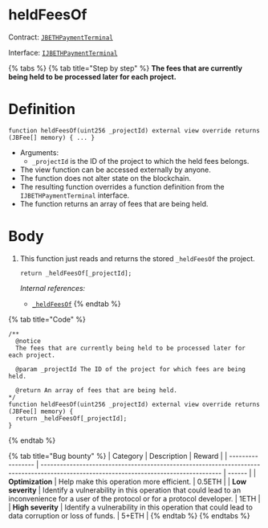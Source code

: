 # heldFeesOf

Contract: [`JBETHPaymentTerminal`](../)​‌

Interface: [`IJBETHPaymentTerminal`](../../../../interfaces/ijbethpaymentterminal.md)

{% tabs %}
{% tab title="Step by step" %}
**The fees that are currently being held to be processed later for each project.**

# Definition

```solidity
function heldFeesOf(uint256 _projectId) external view override returns (JBFee[] memory) { ... }
```

* Arguments:
  * `_projectId` is the ID of the project to which the held fees belongs.
* The view function can be accessed externally by anyone.
* The function does not alter state on the blockchain.
* The resulting function overrides a function definition from the `IJBETHPaymentTerminal` interface.
* The function returns an array of fees that are being held.

# Body

1.  This function just reads and returns the stored `_heldFeesOf` the project.

    ```solidity
    return _heldFeesOf[_projectId];
    ```

    _Internal references:_

    * [`_heldFeesOf`](../properties/_heldfeesof.md)
{% endtab %}

{% tab title="Code" %}
```solidity
/** 
  @notice 
  The fees that are currently being held to be processed later for each project.

  @param _projectId The ID of the project for which fees are being held.

  @return An array of fees that are being held.
*/
function heldFeesOf(uint256 _projectId) external view override returns (JBFee[] memory) {
  return _heldFeesOf[_projectId];
}
```
{% endtab %}

{% tab title="Bug bounty" %}
| Category          | Description                                                                                                                            | Reward |
| ----------------- | -------------------------------------------------------------------------------------------------------------------------------------- | ------ |
| **Optimization**  | Help make this operation more efficient.                                                                                               | 0.5ETH |
| **Low severity**  | Identify a vulnerability in this operation that could lead to an inconvenience for a user of the protocol or for a protocol developer. | 1ETH   |
| **High severity** | Identify a vulnerability in this operation that could lead to data corruption or loss of funds.                                        | 5+ETH  |
{% endtab %}
{% endtabs %}
